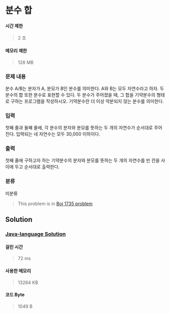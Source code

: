 # 분수 합
#### 시간 제한
> 2 초
#### 메모리 제한
> 128 MB
### 문제 내용

분수 A/B는 분자가 A, 분모가 B인 분수를 의미한다. A와 B는 모두 자연수라고 하자.
두 분수의 합 또한 분수로 표현할 수 있다. 두 분수가 주어졌을 때, 그 합을 기약분수의 형태로 구하는 프로그램을 작성하시오. 기약분수란 더 이상 약분되지 않는 분수를 의미한다.

### 입력

첫째 줄과 둘째 줄에, 각 분수의 분자와 분모를 뜻하는 두 개의 자연수가 순서대로 주어진다. 입력되는 네 자연수는 모두 30,000 이하이다.

### 출력

첫째 줄에 구하고자 하는 기약분수의 분자와 분모를 뜻하는 두 개의 자연수를 빈 칸을 사이에 두고 순서대로 출력한다.

### 분류
미분류
> This problem is in [Boj 1735 problem](https://www.acmicpc.net/problem/1735)

## Solution
### [Java-language Solution](./main.java)
#### 걸린 시간
> 72 ms
#### 사용한 메모리
> 13264 KB
#### 코드 Byte
> 1049 B
